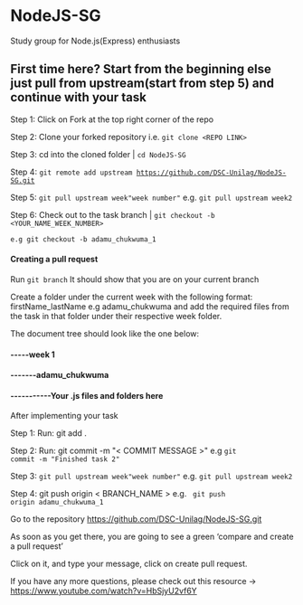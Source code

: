 # NodeJS-SG

Study group for Node.js(Express) enthusiasts


## First time here? Start from the beginning else just pull from upstream(start from step 5) and continue with your task

Step 1: Click on Fork at the top right corner of the repo

Step 2: Clone your forked repository i.e. `git clone <REPO LINK>`

Step 3: cd into the cloned folder | <code>cd NodeJS-SG</code>

Step 4: <code>git remote add upstream https://github.com/DSC-Unilag/NodeJS-SG.git</code>

Step 5: <code>git pull upstream week"week number"</code> e.g. <code>git pull upstream week2</code>

Step 6: Check out to the task branch | <code>git checkout -b <YOUR_NAME_WEEK_NUMBER></code>

<code>e.g git checkout -b adamu_chukwuma_1</code>


#### Creating a pull request
Run <code>git branch</code> It should show that you are on your current branch

Create a folder under the current week with the following format: firstName_lastName e.g adamu_chukwuma and add the required files from the task in that folder under their respective week folder.

The document tree should look like the one below:
#### -----week 1
#### -------adamu_chukwuma
#### -----------Your .js files and folders here

After implementing your task

Step 1: Run: git add .

Step 2: Run: git commit -m "< COMMIT MESSAGE >" e.g <code>git commit -m "Finished task 2" </code>

Step 3: <code>git pull upstream week"week number"</code> e.g. <code>git pull upstream week2</code>

Step 4: git push origin < BRANCH_NAME > e.g. <code> git push origin adamu_chukwuma_1</code>

Go to the repository https://github.com/DSC-Unilag/NodeJS-SG.git

As soon as you get there, you are going to see a green ‘compare and create a pull request’

Click on it, and type your message, click on create pull request.

If you have any more questions, please check out this resource -> https://www.youtube.com/watch?v=HbSjyU2vf6Y
